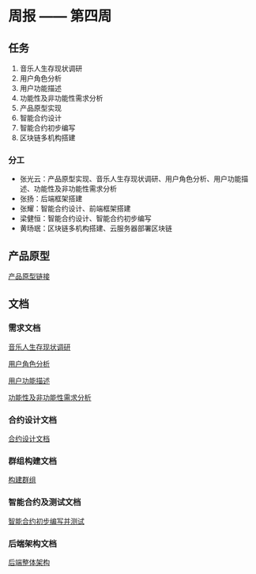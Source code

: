 # 周报 —— 第四周

## 任务

1. 音乐人生存现状调研
2. 用户角色分析
3. 用户功能描述
4. 功能性及非功能性需求分析
5. 产品原型实现
6. 智能合约设计
7. 智能合约初步编写
8. 区块链多机构搭建

### 分工

- 张光云：产品原型实现、音乐人生存现状调研、用户角色分析、用户功能描述、功能性及非功能性需求分析
- 张扬：后端框架搭建
- 张耀：智能合约设计、前端框架搭建
- 梁健恒：智能合约设计、智能合约初步编写
- 黄旸珉：区块链多机构搭建、云服务器部署区块链

## 产品原型

[产品原型链接](https://org.modao.cc/app/90e8640e1a31563900cfed27bdc1bb13#screen=s229711DEE91561967147540)

## 文档

### 需求文档

[音乐人生存现状调研](../day4/张光云/音乐人生存现状调研.md)

[用户角色分析](..)

[用户功能描述](../day4/张光云/用户功能描述.md)

[功能性及非功能性需求分析](../day4/张光云/功能性及非功能性需求分析.md)

### 合约设计文档

[合约设计文档](../day4/GyDi/Design.md)

### 群组构建文档

[构建群组](../day4/hym/构建群组.md)

### 智能合约及测试文档

[智能合约初步编写并测试](../day4/JianhengLiang/Day4.md)

### 后端架构文档
[后端整体架构](../day4/zy/week4.md)

